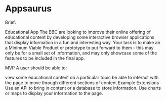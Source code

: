 # Appsaurus

Brief:

Educational App
The BBC are looking to improve their online offering of educational content by developing some interactive browser applications that display information in a fun and interesting way. Your task is to make an a Minimum Viable Product or prototype to put forward to them - this may only be for a small set of information, and may only showcase some of the features to be included in the final app.

MVP
A user should be able to:

view some educational content on a particular topic
be able to interact with the page to move through different sections of content
Example Extensions
Use an API to bring in content or a database to store information.
Use charts or maps to display your information to the page.
